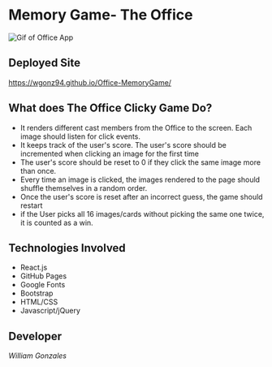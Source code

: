# Memory Game- The Office
![Gif of Office App](https://media0.giphy.com/media/l0MYt5jPR6QX5pnqM/giphy.gif)

## Deployed Site
https://wgonz94.github.io/Office-MemoryGame/

## What does The Office Clicky Game Do?

* It renders different cast members from the Office to the screen. Each image should listen for click events. 
* It keeps track of the user's score. The user's score should be incremented when clicking an image for the first time
* The user's score should be reset to 0 if they click the same image more than once.
* Every time an image is clicked, the images rendered to the page should shuffle themselves in a random order.
* Once the user's score is reset after an incorrect guess, the game should restart
* if the User picks all 16 images/cards without picking the same one twice, it is counted as a win.

## Technologies Involved

* React.js
* GitHub Pages
* Google Fonts
* Bootstrap
* HTML/CSS
* Javascript/jQuery


## Developer
*William Gonzales*

